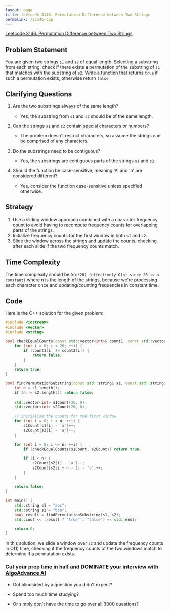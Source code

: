 ```yaml
---
layout: page
title: leetcode 3146. Permutation Difference between Two Strings
permalink: /s3146-cpp
---
```

[Leetcode 3146. Permutation Difference between Two Strings](https://algoadvance.github.io/algoadvance/l3146)
## Problem Statement

You are given two strings `s1` and `s2` of equal length. Selecting a substring from each string, check if there exists a permutation of the substring of `s1` that matches with the substring of `s2`. Write a function that returns `true` if such a permutation exists, otherwise return `false`.

## Clarifying Questions

1. Are the two substrings always of the same length?
   - Yes, the substring from `s1` and `s2` should be of the same length.
   
2. Can the strings `s1` and `s2` contain special characters or numbers?
   - The problem doesn't restrict characters, so assume the strings can be comprised of any characters.

3. Do the substrings need to be contiguous?
   - Yes, the substrings are contiguous parts of the strings `s1` and `s2`.

4. Should the function be case-sensitive, meaning 'A' and 'a' are considered different?
   - Yes, consider the function case-sensitive unless specified otherwise.

## Strategy

1. Use a sliding window approach combined with a character frequency count to avoid having to recompute frequency counts for overlapping parts of the strings.
2. Initialize frequency counts for the first window in both `s1` and `s2`.
3. Slide the window across the strings and update the counts, checking after each slide if the two frequency counts match.

## Time Complexity

The time complexity should be `O(n*26) (effectively O(n) since 26 is a constant)` where n is the length of the strings, because we're processing each character once and updating/counting frequencies in constant time.

## Code

Here is the C++ solution for the given problem:

```cpp
#include <iostream>
#include <vector>
#include <string>

bool checkEqualCounts(const std::vector<int>& count1, const std::vector<int>& count2) {
    for (int i = 0; i < 26; ++i) {
        if (count1[i] != count2[i]) {
            return false;
        }
    }
    return true;
}

bool findPermutationSubstring(const std::string& s1, const std::string& s2) {
    int n = s1.length();
    if (n != s2.length()) return false;
    
    std::vector<int> s1Count(26, 0);
    std::vector<int> s2Count(26, 0);
    
    // Initialize the counts for the first window
    for (int i = 0; i < n; ++i) {
        s1Count[s1[i] - 'a']++;
        s2Count[s2[i] - 'a']++;
    }
    
    for (int i = 0; i <= n; ++i) {
        if (checkEqualCounts(s1Count, s2Count)) return true;

        if (i < n) {
            s2Count[s2[i] - 'a']--;
            s2Count[s2[i + n - 1] - 'a']++;
        }
    }
    
    return false;
}

int main() {
    std::string s1 = "abc";
    std::string s2 = "bca";
    bool result = findPermutationSubstring(s1, s2);
    std::cout << (result ? "true" : "false") << std::endl;

    return 0;
}
```

In this solution, we slide a window over `s2` and update the frequency counts in O(1) time, checking if the frequency counts of the two windows match to determine if a permutation exists.


### Cut your prep time in half and DOMINATE your interview with [AlgoAdvance AI](https://algoAdvance.com)

- Got blindsided by a question you didn't expect?

- Spend too much time studying?

- Or simply don't have the time to go over all 3000 questions?

